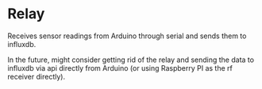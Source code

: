# Relay
Receives sensor readings from Arduino through serial and sends them to influxdb.

In the future, might consider getting rid of the relay and sending the data to influxdb via api directly from Arduino (or using Raspberry PI as the rf receiver directly).
